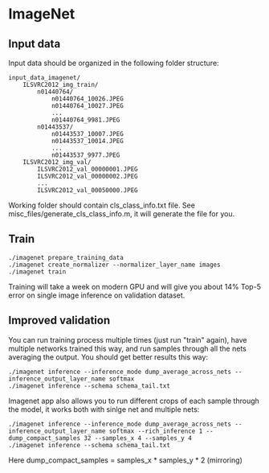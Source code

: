 ImageNet
========

Input data
----------

Input data should be organized in the following folder structure:

	input_data_imagenet/
		ILSVRC2012_img_train/
			n01440764/
				n01440764_10026.JPEG
				n01440764_10027.JPEG
				...
				n01440764_9981.JPEG
			n01443537/
				n01443537_10007.JPEG
				n01443537_10014.JPEG
				...
				n01443537_9977.JPEG
		ILSVRC2012_img_val/
			ILSVRC2012_val_00000001.JPEG
			ILSVRC2012_val_00000002.JPEG
			...
			ILSVRC2012_val_00050000.JPEG

Working folder should contain cls_class_info.txt file. See misc_files/generate_cls_class_info.m, it will generate the file for you.

Train
-----

	./imagenet prepare_training_data
	./imagenet create_normalizer --normalizer_layer_name images
	./imagenet train
	
Training will take a week on modern GPU and will give you about 14% Top-5 error on single image inference on validation dataset.

Improved validation
-------------------

You can run training process multiple times (just run "train" again), have multiple networks trained this way, and run samples through all the nets averaging the output. You should get better results this way:

	./imagenet inference --inference_mode dump_average_across_nets --inference_output_layer_name softmax
	./imagenet inference --schema schema_tail.txt

Imagenet app also allows you to run different crops of each sample through the model, it works both with sinlge net and multiple nets:

	./imagenet inference --inference_mode dump_average_across_nets --inference_output_layer_name softmax --rich_inference 1 --dump_compact_samples 32 --samples_x 4 --samples_y 4
	./imagenet inference --schema schema_tail.txt

Here dump_compact_samples = samples_x * samples_y * 2 (mirroring)
